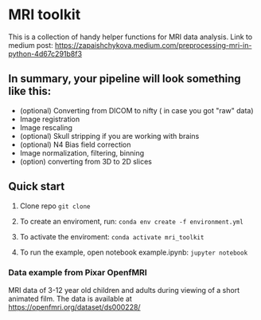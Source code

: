 # MRI toolkit
This is a collection of handy helper functions for MRI data analysis. Link to medium post: https://zapaishchykova.medium.com/preprocessing-mri-in-python-4d67c291b8f3

## In summary, your pipeline will look something like this:
- (optional) Converting from DICOM to nifty ( in case you got "raw" data)
- Image registration
- Image rescaling
- (optional) Skull stripping if you are working with brains
- (optional) N4 Bias field correction
- Image normalization, filtering, binning
- (option) converting from 3D to 2D slices

## Quick start
1. Clone repo `git clone`

2. To create an enviroment, run: 
`conda env create -f environment.yml`

3. To activate the enviroment:
`conda activate mri_toolkit`

4. To run the example, open notebook example.ipynb:
`jupyter notebook`


### Data example from Pixar OpenfMRI
MRI data of 3-12 year old children and adults during viewing of a short animated film. The data is available at https://openfmri.org/dataset/ds000228/
